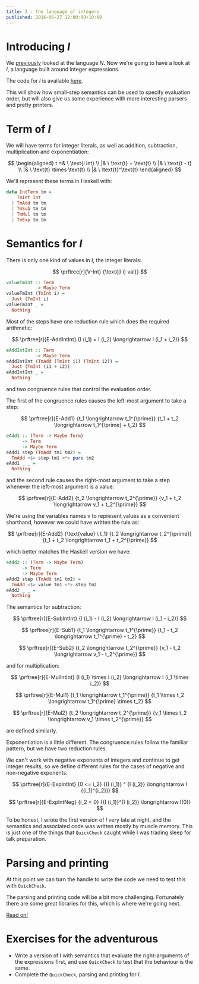 ```yaml
---
title: I - the language of integers
published: 2016-06-27 12:00:00+10:00
---
```


# Introducing *I*

We [previously](./n.html) looked at the language *N*.
Now we're going to have a look at *I*, a language built around integer expressions.

The code for *I* is available [here](https://github.com/dalaing/little-languages/tree/master/code/i).

This will show how small-step semantics can be used to specify evaluation order, but will also give us some experience with more interesting parsers and pretty printers.

# Term of *I*

We will have terms for integer literals, as well as addition, subtraction, multiplication and exponentiation:

$$
\begin{aligned}
t =& \ \text{I int} \\
  |& \ \text{t} + \text{t} \\
  |& \ \text{t - t} \\
  |& \ \text{t} \times \text{t} \\
  |& \ \text{t}^\text{t}
\end{aligned}
$$

We'll represent these terms in Haskell with:
```haskell
data IntTerm tm =
    TmInt Int
  | TmAdd tm tm
  | TmSub tm tm
  | TmMul tm tm
  | TmExp tm tm
```

# Semantics for *I*

There is only one kind of values in *I*, the integer literals:

$$
\prftree[r]{V-Int}
{\text{(I i) val}}
$$

```haskell
valueTmInt :: Term
           -> Maybe Term
valueTmInt (TmInt i) =
  Just (TmInt i)
valueTmInt _ =
  Nothing
```

Most of the steps have one reduction rule which does the required arithmetic:

$$
\prftree[r]{E-AddIntInt}
{I (i_1) + I (i_2) \longrightarrow I (i_1 + i_2)}
$$

```haskell
eAddIntInt :: Term
           -> Maybe Term
eAddIntInt (TmAdd (TmInt i1) (TmInt i2)) =
  Just (TmInt (i1 + i2))
eAddIntInt _ =
  Nothing
```

and two congruence rules that control the evaluation order.

The first of the congruence rules causes the left-most argument to take a step:

$$
\prftree[r]{E-Add1}
{t_1 \longrightarrow t_1^{\prime}}
{t_1 + t_2 \longrightarrow t_1^{\prime} + t_2}
$$

```haskell
eAdd1 :: (Term -> Maybe Term)
      -> Term
      -> Maybe Term
eAdd1 step (TmAdd tm1 tm2) =
  TmAdd <$> step tm1 <*> pure tm2
eAdd1 _ _ =
  Nothing
```

and the second rule causes the right-most argument to take a step whenever the left-most argument is a value:

$$
\prftree[r]{E-Add2}
{t_2 \longrightarrow t_2^{\prime}}
{v_1 + t_2 \longrightarrow v_1 + t_2^{\prime}}
$$

We're using the variables names $\text{v}$ to represent values as a convenient shorthand, however we could have written the rule as:

$$
\prftree[r]{E-Add2}
{\text{value} \ t_1}
{t_2 \longrightarrow t_2^{\prime}}
{t_1 + t_2 \longrightarrow t_1 + t_2^{\prime}}
$$

which better matches the Haskell version we have:
```haskell
eAdd2 :: (Term -> Maybe Term)
      -> Term
      -> Maybe Term
eAdd2 step (TmAdd tm1 tm2) =
  TmAdd <$> value tm1 <*> step tm2
eAdd2 _ _ =
  Nothing
```

The semantics for subtraction: 

$$
\prftree[r]{E-SubIntInt}
{I (i_1) - I (i_2) \longrightarrow I (i_1 - i_2)}
$$

$$
\prftree[r]{E-Sub1}
{t_1 \longrightarrow t_1^{\prime}}
{t_1 - t_2 \longrightarrow t_1^{\prime} - t_2}
$$

$$
\prftree[r]{E-Sub2}
{t_2 \longrightarrow t_2^{\prime}}
{v_1 - t_2 \longrightarrow v_1 - t_2^{\prime}}
$$

and for multiplication:

$$
\prftree[r]{E-MulIntInt}
{I (i_1) \times I (i_2) \longrightarrow I (i_1 \times i_2)}
$$

$$
\prftree[r]{E-Mul1}
{t_1 \longrightarrow t_1^{\prime}}
{t_1 \times t_2 \longrightarrow t_1^{\prime} \times t_2}
$$

$$
\prftree[r]{E-Mul2}
{t_2 \longrightarrow t_2^{\prime}}
{v_1 \times t_2 \longrightarrow v_1 \times t_2^{\prime}}
$$

are defined similarly.

Exponentiation is a little different.
The congruence rules follow the familiar pattern, but we have two reduction rules.

We can't work with negative exponents of integers and continue to get integer results, so we define different rules for the cases of negative and non-negative exponents:

$$
\prftree[r]{E-ExpIntInt}
{0 <= i_2}
{{I (i_1)} ^ {I (i_2)} \longrightarrow I ({i_1}^{i_2})}
$$

$$
\prftree[r]{E-ExpIntNeg}
{i_2 < 0}
{{I (i_1)}^{I (i_2)} \longrightarrow I(0)}
$$

To be honest, I wrote the first version of *I* very late at night, and the semantics and associated code was written mostly by muscle memory.
This is just one of the things that `QuickCheck` caught while I was trading sleep for talk preparation.

# Parsing and printing

At this point we can turn the handle to write the code we need to test this with `QuickCheck`.

The parsing and printing code will be a bit more challenging.
Fortunately there are some great libraries for this, which is where we're going next.

[Read on!](i/text.html)

# Exercises for the adventurous
- Write a version of I with semantics that evaluate the right-arguments of the expressions first, and use `QuickCheck` to test that the behaviour is the same.
- Complete the `QuickCheck`, parsing and printing for *I*.


